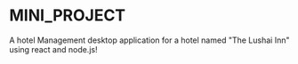 # MINI_PROJECT

A hotel Management desktop application for a hotel named "The Lushai Inn" using react and node.js!
